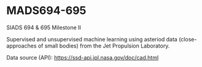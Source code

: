 # MADS694-695
SIADS 694 &amp; 695 Milestone II

Supervised and unsupervised machine learning using asteriod data (close-approaches of small bodies) from the Jet Propulsion Laboratory.

Data source (API): https://ssd-api.jpl.nasa.gov/doc/cad.html
